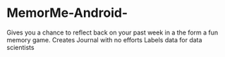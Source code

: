 # MemorMe-Android-
Gives you a chance to reflect back on your  past week in a the form a fun memory game.
Creates Journal with no efforts 
Labels data for data scientists

